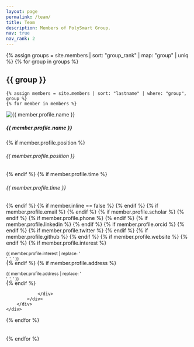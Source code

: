 ```yaml
---
layout: page
permalink: /team/
title: Team
description: Members of PolySmart Group.
nav: true
nav_rank: 2
---
```


{% assign groups = site.members | sort: "group_rank" | map: "group" | uniq %}
{% for group in groups %}
## {{ group }}

    {% assign members = site.members | sort: "lastname" | where: "group", group %}
    {% for member in members %}
<p>
    <div class="card {% if member.inline == false %}hoverable{% endif %}">
        <div class="row no-gutters">
            <div class="col-sm-4 col-md-3">
                <img src="{{ '/assets/img/' | append: member.profile.image | relative_url }}" class="card-img img-fluid" style="padding-top: 0" alt="{{ member.profile.name }}" />
            </div>
            <div class="team col-sm-8 col-md-9">
                <div class="card-body">
                    <!-- {% if member.inline == false %}<a href="{{ member.url | relative_url }}">{% endif %} -->
                    <h5 class="card-title">{{ member.profile.name }}</h5>
                    {% if member.profile.position %}<h6 class="card-subtitle mb-2 text-muted">{{ member.profile.position }}</h6>{% endif %}
                    {% if member.profile.time %}<h6 class="card-subtitle mb-2 text-muted">{{ member.profile.time }}</h6>{% endif %}
                    <!-- <p class="card-text">
                        {{ member.teaser }}
                    </p> -->
                    {% if member.inline == false %} {% endif %}
                    {% if member.profile.email %}
                        <a href="mailto:{{ member.profile.email }}" class="card-link"><i class="fas fa-envelope"></i></a>
                    {% endif %}
                    {% if member.profile.scholar %}
                        <a href="{{ member.profile.scholar }}" class="card-link" target="_blank"><i class="fab fa-google-plus-square"></i></a>
                    {% endif %}
                    {% if member.profile.phone %}
                        <a href="tel:{{ member.profile.phone }}" class="card-link"><i class="fas fa-phone"></i></a>
                    {% endif %}
                    {% if member.profile.linkedin %}
                        <a href="https://linkedin.com/in/{{ member.profile.linkedin }}/" class="card-link" target="_blank"><i class="fab fa-linkedin"></i></a>
                    {% endif %}
                    {% if member.profile.orcid %}
                        <a href="https://orcid.org/{{ member.profile.orcid }}" class="card-link" target="_blank"><i class="fab fa-orcid"></i></a>
                    {% endif %}
                    {% if member.profile.twitter %}
                        <a href="https://twitter.com/{{ member.profile.twitter }}" class="card-link" target="_blank"><i class="fab fa-twitter"></i></a>
                    {% endif %}
                    {% if member.profile.github %}
                        <a href="https://github.com/{{ member.profile.github }}" class="card-link" target="_blank"><i class="fab fa-github"></i></a>
                    {% endif %}
                    {% if member.profile.website %}
                        <a href="{{ member.profile.website }}" class="card-link" target="_blank"><i class="fas fa-globe"></i></a>
                    {% endif %}
                    {% if member.profile.interest %}
                        <p class="card-text" style="height: 10px;">
                            <small class="test-muted"><i class="fas fa-magnifying-glass"></i> {{ member.profile.interest | replace: '<br />', ', ' }}</small>
                        </p>
                    {% endif %}
                    {% if member.profile.address %}
                        <p class="card-text" style="height: 10px;">
                            <small class="test-muted"><i class="fas fa-thumbtack"></i> {{ member.profile.address | replace: '<br />', ', ' }}</small>
                        </p>
                    {% endif %}


                </div>
            </div>
        </div>
    </div>

</p>
    {% endfor %}
<br>
<br>
<br>
{% endfor %}
